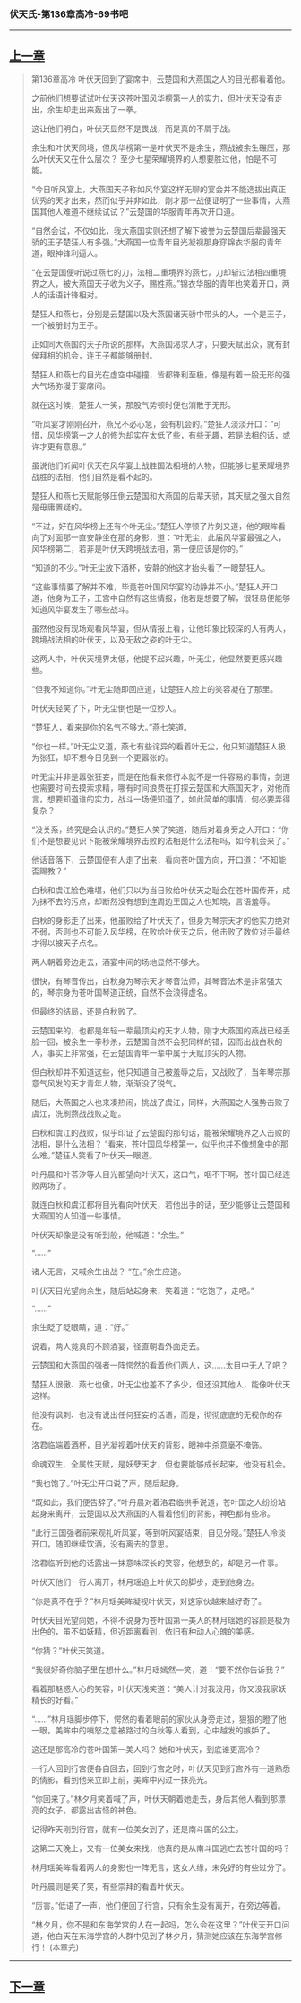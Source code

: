 ### 伏天氏-第136章高冷-69书吧

--------
[上一章](./71ab0b7f56329f8785bdfc761235bfa0.md)
--------


>
>
>
>第136章高冷
>叶伏天回到了宴席中，云楚国和大燕国之人的目光都看着他。
>
>之前他们想要试试叶伏天这苍叶国风华榜第一人的实力，但叶伏天没有走出，余生却走出来轰出了一拳。
>
>这让他们明白，叶伏天显然不是畏战，而是真的不屑于战。
>
>余生和叶伏天同境，但风华榜第一是叶伏天不是余生，燕战被余生碾压，那么叶伏天又在什么层次？
>至少七星荣耀境界的人想要胜过他，怕是不可能。
>
>“今日听风宴上，大燕国天子称如风华宴这样无聊的宴会并不能选拔出真正优秀的天才出来，然而似乎并非如此，刚才那一战便证明了一些事情，大燕国其他人难道不继续试试？”云楚国的华服青年再次开口道。
>
>“自然会试，不仅如此，我大燕国实则还想了解下被誉为云楚国后辈最强天骄的王子楚狂人有多强。”大燕国一位青年目光凝视那身穿锦衣华服的青年道，眼神锋利逼人。
>
>“在云楚国便听说过燕七的刀，法相二重境界的燕七，刀却斩过法相四重境界之人，被大燕国天子收为义子，赐姓燕。”锦衣华服的青年也笑着开口，两人的话语针锋相对。
>
>楚狂人和燕七，分别是云楚国以及大燕国诸天骄中带头的人，一个是王子，一个被册封为王子。
>
>正如同大燕国的天子所说的那样，大燕国渴求人才，只要天赋出众，就有封侯拜相的机会，连王子都能够册封。
>
>楚狂人和燕七的目光在虚空中碰撞，皆都锋利至极，像是有着一股无形的强大气场弥漫于宴席间。
>
>就在这时候，楚狂人一笑，那股气势顿时便也消散于无形。
>
>“听风宴才刚刚召开，燕兄不必心急，会有机会的。”楚狂人淡淡开口：“可惜，风华榜第一之人的修为却实在太低了些，有些无趣，若是法相的话，或许才更有意思。”
>
>虽说他们听闻叶伏天在风华宴上战胜国法相境的人物，但能够七星荣耀境界战胜的法相，他们自然是看不起的。
>
>楚狂人和燕七天赋能够压倒云楚国和大燕国的后辈天骄，其天赋之强大自然是毋庸置疑的。
>
>“不过，好在风华榜上还有个叶无尘。”楚狂人停顿了片刻又道，他的眼眸看向了对面那一直安静坐在那的身影，道：“叶无尘，此届风华宴最强之人，风华榜第二，若非是叶伏天跨境战法相，第一便应该是你的。”
>
>“知道的不少。”叶无尘放下酒杯，安静的他这才抬头看了一眼楚狂人。
>
>“这些事情要了解并不难，毕竟苍叶国风华宴的动静并不小。”楚狂人开口道，他身为王子，王宫中自然有这些情报，他若是想要了解，很轻易便能够知道风华宴发生了哪些战斗。
>
>虽然他没有现场观看风华宴，但从情报上看，让他印象比较深的人有两人，跨境战法相的叶伏天，以及无敌之姿的叶无尘。
>
>这两人中，叶伏天境界太低，他提不起兴趣，叶无尘，他显然要更感兴趣些。
>
>“但我不知道你。”叶无尘随即回应道，让楚狂人脸上的笑容凝在了那里。
>
>叶伏天轻笑了下，叶无尘倒也是一位妙人。
>
>“楚狂人，看来是你的名气不够大。”燕七笑道。
>
>“你也一样。”叶无尘又道，燕七有些诧异的看着叶无尘，他只知道楚狂人极为张狂，却不想今日见到一个更嚣张的。
>
>叶无尘并非是嚣张狂妄，而是在他看来修行本就不是一件容易的事情，剑道也需要时间去摸索求精，哪有时间浪费在打探云楚国和大燕国天才，对他而言，想要知道谁的实力，战斗一场便知道了，如此简单的事情，何必要弄得复杂？
>
>“没关系，终究是会认识的。”楚狂人笑了笑道，随后对着身旁之人开口：“你们不是想要见识下能被荣耀境界击败的法相是什么法相吗，如今机会来了。”
>
>他话音落下，云楚国便有人走了出来，看向苍叶国方向，开口道：“不知能否赐教？”
>
>白秋和虞江脸色难堪，他们只以为当日败给叶伏天之耻会在苍叶国传开，成为抹不去的污点，却断然没有想到连周边王国之人也知晓，言语羞辱。
>
>白秋的身影走了出来，他虽败给了叶伏天了，但身为琴宗天才的他实力绝对不弱，否则也不可能入风华榜，在败给叶伏天之后，他击败了数位对手最终才得以被天子点名。
>
>两人朝着旁边走去，酒宴中间的场地显然不够大。
>
>很快，有琴音传出，白秋身为琴宗天才琴音法师，其琴音法术是非常强大的，琴宗身为苍叶国琴道正统，自然不会浪得虚名。
>
>但最终的结局，还是白秋败了。
>
>云楚国来的，也都是年轻一辈最顶尖的天才人物，刚才大燕国的燕战已经丢脸一回，被余生一拳秒杀，云楚国自然不会犯同样的错，因而出战白秋的人，事实上非常强，在云楚国青年一辈中属于天赋顶尖的人物。
>
>但白秋却并不知道这些，他只知道自己被羞辱之后，又战败了，当年琴宗那意气风发的天才青年人物，渐渐没了锐气。
>
>随后，大燕国之人也来凑热闹，挑战了虞江，同样，大燕国之人强势击败了虞江，洗刷燕战战败之耻。
>
>白秋和虞江的战败，似乎印证了云楚国的那句话，能被荣耀境界之人击败的法相，是什么法相？
>“看来，苍叶国风华榜第一，似乎也并不像想象中的那么难。”楚狂人笑看了叶伏天一眼道。
>
>叶丹晨和叶苓汐等人目光都望向叶伏天，这口气，咽不下啊，苍叶国已经连败两场了。
>
>就连白秋和虞江都将目光看向叶伏天，若他出手的话，至少能够让云楚国和大燕国的人知道一些事情。
>
>叶伏天却像是没有听到般，他喊道：“余生。”
>
>“……”
>
>诸人无言，又喊余生出战？
>“在。”余生应道。
>
>叶伏天目光望向余生，随后站起身来，笑着道：“吃饱了，走吧。”
>
>“……”
>
>余生眨了眨眼睛，道：“好。”
>
>说着，两人竟真的不顾酒宴，径直朝着外面走去。
>
>云楚国和大燕国的强者一阵愕然的看着他们两人，这……太目中无人了吧？
>
>楚狂人很傲、燕七也傲，叶无尘也差不了多少，但还没其他人，能像叶伏天这样。
>
>他没有讽刺、也没有说出任何狂妄的话语，而是，彻彻底底的无视你的存在。
>
>洛君临端着酒杯，目光凝视着叶伏天的背影，眼神中杀意毫不掩饰。
>
>命魂双生、全属性天赋，是妖孽天才，但也要能够成长起来，他没有机会。
>
>“我也饱了。”叶无尘开口说了声，随后起身。
>
>“既如此，我们便告辞了。”叶丹晨对着洛君临拱手说道，苍叶国之人纷纷站起身来离开，云楚国以及大燕国的人看着他们的背影，神色都有些冷。
>
>“此行三国强者前来观礼听风宴，等到听风宴结束，自见分晓。”楚狂人冷淡开口，随即继续饮酒，没有离去的意思。
>
>洛君临听到他的话露出一抹意味深长的笑容，他想到的，却是另一件事。
>
>叶伏天他们一行人离开，林月瑶追上叶伏天的脚步，走到他身边。
>
>“你是真不在乎？”林月瑶美眸凝视叶伏天，对这家伙越来越好奇了。
>
>叶伏天目光望向她，不得不说身为苍叶国第一美人的林月瑶她的容颜是极为出色的，虽不如妖精，但近距离看到，依旧有种动人心魄的美感。
>
>“你猜？”叶伏天笑道。
>
>“我很好奇你脑子里在想什么。”林月瑶嫣然一笑，道：“要不然你告诉我？”
>
>看着那魅惑人心的笑容，叶伏天浅笑道：“美人计对我没用，你又没我家妖精长的好看。”
>
>“……”林月瑶脚步停下，愕然的看着眼前的家伙从身旁走过，狠狠的瞪了他一眼，美眸中的嗔怒之意被路过的白秋等人看到，心中越发的嫉妒了。
>
>这还是那高冷的苍叶国第一美人吗？
>她和叶伏天，到底谁更高冷？
>
>一行人回到行宫便各自回去，回到行宫之时，叶伏天见到行宫外有一道熟悉的倩影，看到他来立即上前，美眸中闪过一抹亮光。
>
>“你回来了。”林夕月笑着喊了声，叶伏天朝着她走去，身后其他人看到那漂亮的女子，都露出古怪的神色。
>
>记得昨天刚到行宫，就有一位美女到了，还是南斗国的公主。
>
>这第二天晚上，又有一位美女来找，他真的是从南斗国逃亡去苍叶国的吗？
>
>林月瑶美眸看着两人的身影也一阵无言，这女人缘，未免好的有些过分了。
>
>叶丹晨则是笑了笑，有些崇拜的看着叶伏天。
>
>“厉害。”低语了一声，他们便回了行宫，只有余生没有离开，在旁边等着。
>
>“林夕月，你不是和东海学宫的人在一起吗，怎么会在这里？”叶伏天开口问道，他白天在东海学宫的人群中见到了林夕月，猜测她应该在东海学宫修行！
>(本章完)
>
>

--------
[下一章](./a06078648f56d9a976fc360876e8501d.md)
--------
